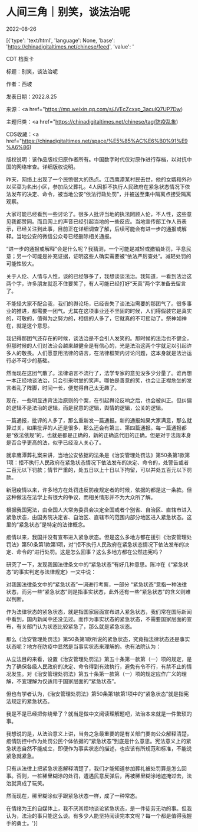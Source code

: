 # 人间三角｜别笑，谈法治呢

2022-08-26

[{'type': 'text/html', 'language': None, 'base': 'https://chinadigitaltimes.net/chinese/feed', 'value': '

CDT 档案卡

标题：别笑，谈法治呢

作者：西坡

发表日期：2022.8.25

来源：<a href="https://mp.weixin.qq.com/s/JVEcZcxxp_3aculQ7UP7Dw)

主题归类：<a href="https://chinadigitaltimes.net/chinese/tag/防疫乱象)

CDS收藏：<a href="https://chinadigitaltimes.net/space/%E5%85%AC%E6%B0%91%E9%A6%86)

版权说明：该作品版权归原作者所有。中国数字时代仅对原作进行存档，以对抗中国的网络审查。详细版权说明。





昨天，网络上出现了一个民愤很大的热点。江西鹰潭某村民去世，他的女婿和外孙以买菜为名出小区，参加岳父葬礼。4人因拒不执行人民政府在紧急状态情况下依法发布的决定、命令，被当地公安“依法行政处罚”，并被送至集中隔离点接受隔离观察。

大家可能已经看到一些讨论了。很多人批评当地的执法罔顾人伦，不人性，这些意见我都赞同。而且网上的声音已经引起当地的一些反应。当地宣传部工作人员表示，已经关注到此事，目前正在详细调查了解，后续可能会有进一步的通报或解释。当地公安的微信公众号已经删除相关通报。

“进一步的通报或解释”会是什么呢？我猜测，一个可能是减轻或撤销处罚，平息民意；另一个可能是补充证据，证明这些人确实需要被“依法严厉查处”。减轻处罚的可能性较大。

关于人伦、人情与人性，谈的已经够多了，我想谈谈法治。我知道，一看到法治这两个字，许多朋友就忍不住要笑了，有人可能已经打好“天真”两个字准备去留言了。

不能怪大家不配合我，我们的舆论场，已经丧失了谈法治需要的那团气了。很多事业的推进，都需要一团气。尤其在这项事业还不坚固的时候，人们得假装它是真实的，可敬的，值得为之努力的，相信的人多了，它就真的不可摇动了。祭神如神在，就是这个意思。

我记得那团气还存在的时候，谈法治是不会引人发笑的。那时候的法治也不健全，但那时候的人们对法治会越来越健全是有信心的，光是法治这两个字就足以引起许多人的敬畏。人们愿意用法律的语言，在法律框架内讨论问题，这本身就是法治运行必不可少的基础。

然而现在这团气散了。法律语言不流行了，法学专家的意见没多少分量了。谁再想一本正经地谈法治，只会引来哄堂的笑声。哪怕是善意的笑，也会让正襟危坐的发言者乱了阵脚，时间一长，便觉得自己太无趣了。

现在，一些明显违背法治原则的个案，在引起舆论反响之后，也会被纠正。但纠偏的逻辑不是法治的逻辑，而是民意的逻辑，舆情的逻辑，公关的逻辑。

一篇通报，批评的人多了，那么重新发一篇通报。新的通报如果大家满意，那么就算过关，如果批评的人还是很多，那么还会有第三、第四篇通报。每一篇通报都是“依法依规”的，也就是都是正确的，新的正确迭代旧的正确。但是对于法规本身是否合乎更高的法，似乎已经没人关心了。

就拿鹰潭葬礼案来讲，当地公安依据的法条是《治安管理处罚法》第50条第1款第1项：拒不执行人民政府在紧急状态情况下依法发布的决定、命令的，处警告或者二百元以下罚款；情节严重的，处五日以上十日以下拘留，可以并处五百元以下罚款。

新冠疫情以来，许多地方在处罚违反防疫规定者的时候，依据的都是这一条款。但这种做法在法学上有很大的争议，而相关情形并不为大众所了解。

根据我国宪法，由全国人大常务委员会决定全国或者个别省、自治区、直辖市进入紧急状态，由国务院决定省、自治区、直辖市的范围内部分地区进入紧急状态。这里的“紧急状态”是特定的法律概念。

疫情以来，我国并没有宣布进入紧急状态。但是这么多地方都在援引《治安管理处罚法》第50条第1款第1项，对“拒不执行人民政府在紧急状态情况下依法发布的决定、命令的”进行处罚。这是怎么回事？这么多地方都在公然违宪吗？

研究了一下，发现我国法律条文中的“紧急状态”有好几种意思。陈冲在《“紧急状态”的事实判定与法律规定》一文中说：

对我国法律条文中的“紧急状态”一词进行考察，一部分 “紧急状态”意指一种法律状态，而另一些“紧急状态”则是指事实状态，此外还有一些“紧急状态”的含义则难以判断。

作为法律状态的紧急状态，就是指国家层面宣布进入紧急状态，我们常在国际新闻中看到，国内新闻中还没见过。而作为事实状态的紧急状态，不需要国家层面的宣布，有关部门认为状态比较紧急了，那么就是紧急状态。

那么《治安管理处罚法》第50条第1款所说的紧急状态，究竟指法律状态还是事实状态呢？地方在防疫中显然是当事实状态来理解的。也有法院认为：

从立法目的来看，设置《治安管理处罚法》第五十条第一款第（一）项的规定，是为了确保各级人民政府的决定、命令得到有效执行，避免有令不行，有禁不止的情况发生。对《治安管理处罚法》第五十条第一款第（一）项的规定应作广义的理解，不宜理解为仅适用于国家层面的“紧急状态”。

但也有学者认为，《治安管理处罚法》第50条第1款第1项中的“紧急状态”就是指宪法规定的紧急状态。

我是不是已经把你绕晕了？就当是做中文阅读理解题吧，法治本来就是一件繁琐的事。

我想说的是，从法治意义上讲，当务之急最重要的是有关部门要向公众解释清楚，疫情防控中作为处罚公民个体依据的“紧急状态”到底是什么意思。宪法意义上的紧急状态自然不能成立，即便作为事实状态的描述，也应该有所规范和标准，不能说紧急就紧急。

只有从法律上把紧急状态解释清楚了，我们才能知道参加葬礼被处罚算是怎么回事。否则，一桩稀里糊涂的处罚，遭遇民意反弹后，再被稀里糊涂地遮掩过去，法治就真成了玩笑。

然而现在，稀里糊涂似乎跟紧急状态一样，成了一种常态。

在情绪为王的自媒体上，我不厌其烦地谈论紧急状态，是一件徒劳无功的事。但我认为，法治的事只能这么谈。有多少人能坚持阅读完本文呢？每一个都是值得我握手的勇士。'}]